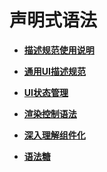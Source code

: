 # 声明式语法

- **[描述规范使用说明](ts-syntax-intro.md)**

- **[通用UI描述规范](ts-general-ui-description-specifications.md)**

- **[UI状态管理](ts-ui-state-management.md)**

- **[渲染控制语法](ts-rending-control-syntax.md)**

- **[深入理解组件化](ts-a-deep-dive-into-component.md)**

- **[语法糖](ts-syntactic-sugar.md)**